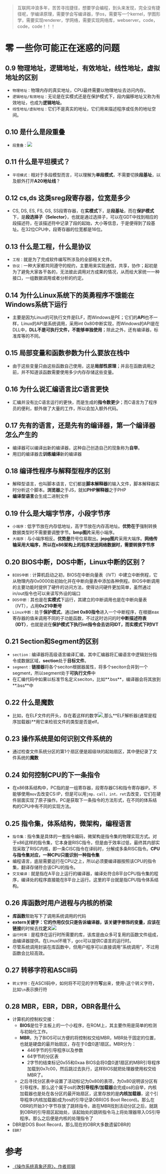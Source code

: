>互联网冲浪多年，苦苦寻找捷径，想要学会编程，到头来发现，完全没有捷径呢，学编译原理，需要学会写编译器，学os，需要写一个kernel，学图形学，需要实现renderer，学网络，需要实现网络库，webserver。code，code，code！！！
# 零 一些你可能正在迷惑的问题
## 0.9 物理地址，逻辑地址，有效地址，线性地址，虚拟地址的区别
- `物理地址：`物理内存的真实地址，CPU最终需要以物理地址去访问内存。
- `逻辑地址/有效地址：`无论是在实模式还是在保护模式下，段内偏移地址又称为有效地址，也成为**逻辑地址**。
- `线性地址/虚拟地址：`它们不是真实的地址，它们用来描述程序或任务的地址空间。
## 0.10 是什么是段重叠
- `段重叠：`![](picture/%E6%AE%B5%E9%87%8D%E5%8F%A0.jpg)
## 0.11 什么是平坦模式？
- `平坦模式：`相对于多段模型而言，可以理解为**单段模式**，不需要切换**段基址**，以及额外打开**A20地址线**？
## 0.12 cs,ds 这类sreg段寄存器，位宽是多少
- CS, DS, ES, FS, GS, SS段寄存器，在**实模式**下，是**段基址**，而在**保护模式**下，是**段选择子（Selector）**，也就是通过选择子，可以在GDT中找到相应的段描述符，在该描述符中记录了段的起始，大小等信息，于是便得到了段基址。在32位CPU中，段寄存器的位宽都是16位。
## 0.13 什么是工程，什么是协议
- `工程：`就是为了完成软件编写所涉及的全部相关文件。
- `协议：`一种大家都共同遵守的规约，主要用来实现通信，共享，协作；起初是为了避免大家各干各的，无法彼此调用对方成果的情况，从而给大家统一一种接口，一组数据调用或者分析的约定。
## 0.14 为什么Linux系统下的英勇程序不饿能在Windows系统下运行
- 主要是因为Linux的可执行文件是ELF，而Windows是PE；它们的**API**也不一样，Linux的API是系统调用，采用int 0x80中断实现，而Windows的API是在DLL中，**DLL不是可执行文件，不能够单独使用**；除此之外，还有编译器，标准库等的不同。
## 0.15 局部变量和函数参数为什么要放在栈中
- 由于这些变量只由这些函数自己使用，这是**局部性原理**；并且在函数调用之前，并不知道该函数需要使用多少内存存储这些变量。
## 0.16 为什么说汇编语言比C语言更快
- 汇编并没有比C语言运行的更快，而是生成的**指令数更少**；而C语言为了程序员的便利，额外做了大量的工作，所以会加入额外代码。
## 0.17 先有的语言，还是先有的编译器，第一个编译器怎么产生的
- 编译器可以编译出新的编译器，这种自己创造自己的现象称为**自举**。
- 用旧的编译器去**训练编译**新的编译器
## 0.18 编译性程序与解释型程序的区别
- 解释型语言，也叫脚本语言，它们都是**脚本解释器**的输入文件，脚本解释器实时分析这个脚本。**浏览器**之于JS，就如**PHP解释器**之于PHP
- **编译型语言**会生成二进制文件
## 0.19 什么是大端字节序，小段字节序
- `小端序：`低字节放在内存低地址，高字节放在内存高地址。**优势在于**强制转换数据类型时不需要要调整字节。**bmp图片**采用小端序。
- `大端序：`与小端序相反。**优势是**符号位易取出。**jepg图片**采用大端序。**网络传输采用大端序，所以在x86架构上的程序发送网络数据时，需要转换字节序**
## 0.20 BIOS中断，DOS中断，Linux中断的区别？
- `BIOS中断：`计算机启动之初，BIOS在中断向量表（IVT）中建立中断例程，它从物理内存0x0000处初始化并在中断向量表中添加各种例程。BIOS中断调用的主要功能时提供了硬件的访问方法，使得访问硬件更加简单，虽然通过in/out指令也可以来读写外设的端口
- `DOS中断：`其也是在**实模式**下运行，其建立的中断调用也是在中断向量表（IVT），占用**0x21中断号**
- `Linux中断：`处于**保护模式**，通过**int 0x80指令**进入一个中断程序，在根据eax寄存器的值来调用不同的子功能函数，不过这时访问的时**中断描述符表（IDT）**，也就是说在**保护模式下执行int指令会去访问IDT，而实模式下时IVT**
## 0.21 Section和Segment的区别
- `section：`编译器将高级语言编译汇编，其中汇编器将汇编语言中逻辑划分指令或数据区域，**section**处于**目标文件**。
- `segment：`**链接器**将各个seciton根据器属性，将多个seciton合并到一个segment，所以segment处于**可执行文件**中
- 在汇编代码中如果以标准节名定义seciton，比如**.bss**，编译器会将其放到**.bss**中
## 0.22 什么是魔数
- 比如，在ELF文件的开头，存在着这样的数字![](picture/ELF%E9%AD%94%E6%95%B0.jpg),那么**ELF解析器(通常是程序加载器)**用它来检验文件的类型是否是elf。
## 0.23 操作系统是如何识别文件系统的
- 通过检查文件系统分区的第1个扇区便是超级块的起始扇区，其中便纪录了文件系统的**魔数**
## 0.24 如何控制CPU的下一条指令
- 在x86体系结构中，PC指的是一组寄存器，段寄存器CS和指令寄存器IP。不能够使用`mov`去改变CS:IP，但是可以用`jmp，call，int，ret`去改变，它们在硬件层面实现了原子操作。PC是获取下一条指令的方法形式，在不同的体系结构的CPU中有不同的实现方法。
## 0.25 指令集，体系结构，微架构，编程语言
- `指令集：`指令集是具体的一套指令编码，微架构是指令集的物理实现方式。对于x86这样的指令集，它本身是RISC指令，但是由于效率过低，最终其内部实现采取了RISC内核，即一条CISC指令在译码时，分解成多条RISC指令。**CPU与指令集对应，一种CPU只能识别一种指令集**
- 编程语言，底层需要运行在CPU之上，所以必须要编译器按照该CPU的指令集，翻译存储符合该CPU的指令。
- `交叉编译：`就是指在A平台上运行的编译器，编译处符合B平台CPU指令集的程序，编译处的程序直接能在B平台上运行。这里的平台就是指CPU指令体系结构。
## 0.26 库函数时用户进程与内核的桥梁
- **库函数**帮助写下了调用系统调用的代码
- **extern关键字：**它的作用仅仅只是告诉编译器，该关键字修饰的变量，应该在**链接**的时候去找**定义**![](picture/extern%E5%92%8Cinclude%E5%85%B3%E9%94%AE%E5%AD%97.jpg)
- `运行时库：`是程序在运行时所需要的库，该库是由众多可复用的函数文件组成，由编译器提供。在Linux环境下，gcc可以提供C语言的运行时。
- 尽管系统调用封装在库函数中，但用户程序可以直接调用“系统调用”，不过用函数会比较高效。
## 0.27 转移字符和ASCII码
- `转义字符：`在ASCII码中，如何将不可见的字符**写**出来，使用`\`这个转义字符，比如`\n`表示换行符
## 0.28 MBR，EBR，DBR，OBR各是什么
- 计算机的控制权交接：
    - **BIOS**是位于主板上的一个小程序，在ROM上，其主要作用是简单的检测与初始化工作。
    - **MBR**，为了BIOS可以方便的将控制权交给MBR，MBR处于固定的位置，也就是硬盘的最开始扇区，存在于0盘0道1扇区。MBR分为：
        - 446字节的引导程序以及参数
        - 64字节的分区表
        - 2字节的结束标记0x55和0xaa
    BIOS会将0盘0道1扇区的MBR引导程序加载到0x7c00，然后跳过去执行，这样BIOS就把处理器使用权交给MBR了。
    - 之后寻找分区表中设置了活动标记为0x80的表项，为0x80说明该分区有引导程序。那么这个属于os的**次引导程序/加载器**会完成os的自举，内核加载器也是处在各分区的最开始扇区，这里存放的是**内核加载器**，这个引导程序(内核加载器)成为os的引导记录OBR(OS Boot Record)。那么在OBR的开始3个字节存放了跳转指令，故在MBR找到活动分区之后，就跳到OBR的引导扇区起始处，该起始处的跳转指令马上将处理器带入OS引导程序。那么之后便是内核的处理指令了
- DBR是DOS Boot Record，那么现在的OBR大多数遗留DBR的
- `EBR?`
# 参考
- [《操作系统真象还原》，作者郑钢](https://book.douban.com/subject/26745156/)